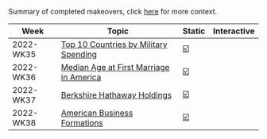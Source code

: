 Summary of completed makeovers, click [here](https://www.makeovermonday.co.uk/) for more context.

| Week      | Topic                                                                                | Static                                                                                               | Interactive |
| --------- | ------------------------------------------------------------------------------------ | ---------------------------------------------------------------------------------------------------- | ----------- |
| 2022-WK35 | [Top 10 Countries by Military Spending](https://data.world/makeovermonday/2022w35)   | [☑️](https://github.com/meerens/dataviz-portfolio/blob/main/makeovermonday/images/mom-2022-wk35.png) |             |
| 2022-WK36 | [Median Age at First Marriage in America](https://data.world/makeovermonday/2022w36) | [☑️](https://github.com/meerens/dataviz-portfolio/blob/main/makeovermonday/images/mom-2022-wk36.png) |             |
| 2022-WK37 | [Berkshire Hathaway Holdings](https://data.world/makeovermonday/2022w37)             | [☑️](https://github.com/meerens/dataviz-portfolio/blob/main/makeovermonday/images/mom-2022-wk37.png) |             |
| 2022-WK38 | [American Business Formations](https://data.world/makeovermonday/2022w38)            | [☑️](https://github.com/meerens/dataviz-portfolio/blob/main/makeovermonday/images/mom-2022-wk38.png) |             |


